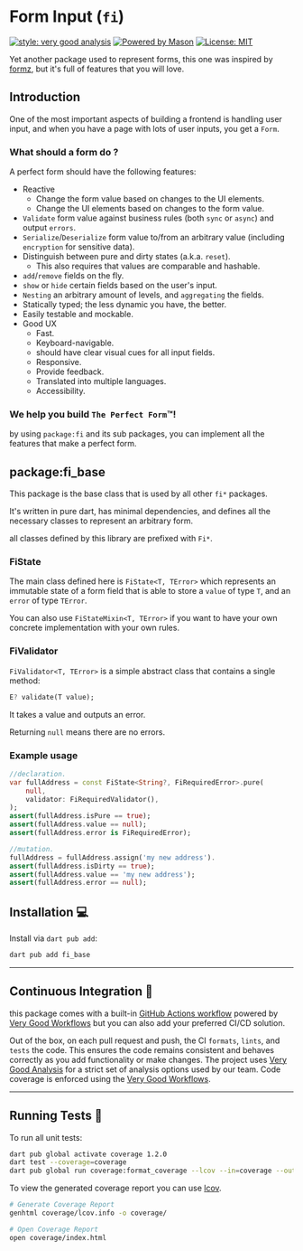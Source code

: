 # Form Input (`fi`)

[![style: very good analysis][very_good_analysis_badge]][very_good_analysis_link]
[![Powered by Mason](https://img.shields.io/endpoint?url=https%3A%2F%2Ftinyurl.com%2Fmason-badge)](https://github.com/felangel/mason)
[![License: MIT][license_badge]][license_link]

Yet another package used to represent forms, this one was inspired by [formz](https://pub.dev/packages/formz), but it's full of features that you will love.

## Introduction

One of the most important aspects of building a frontend is handling user input, and when you have a page with lots of user inputs, you get a `Form`.

### What should a form do ?

A perfect form should have the following features:
- Reactive
  - Change the form value based on changes to the UI elements.
  - Change the UI elements based on changes to the form value.
- `Validate` form value against business rules (both `sync` or `async`) and output `errors`.
- `Serialize`/`Deserialize` form value to/from an arbitrary value (including `encryption` for sensitive data).
- Distinguish between pure and dirty states (a.k.a. `reset`).
  - This also requires that values are comparable and hashable.
- `add`/`remove` fields on the fly.
- `show` or `hide` certain fields based on the user's input.
- `Nesting` an arbitrary amount of levels, and `aggregating` the fields.
- Statically typed; the less dynamic you have, the better.
- Easily testable and mockable.
- Good UX
  - Fast.
  - Keyboard-navigable.
  - should have clear visual cues for all input fields.
  - Responsive.
  - Provide feedback.
  - Translated into multiple languages.
  - Accessibility.

### We help you build `The Perfect Form`™!

by using `package:fi` and its sub packages, you can implement all the features that make a perfect form.

## package:fi_base

This package is the base class that is used by all other `fi*` packages.

It's written in pure dart, has minimal dependencies, and defines all the necessary classes to represent an arbitrary form.

all classes defined by this library are prefixed with `Fi*`.

### FiState

The main class defined here is `FiState<T, TError>` which represents an immutable state of a form field that is able to store a `value` of type `T`, and an `error` of type `TError`.

You can also use `FiStateMixin<T, TError>` if you want to have your own concrete implementation with your own rules.

### FiValidator

`FiValidator<T, TError>` is a simple abstract class that contains a single method:
```dart
E? validate(T value);
```
It takes a value and outputs an error.

Returning `null` means there are no errors.

### Example usage

```dart
//declaration.
var fullAddress = const FiState<String?, FiRequiredError>.pure(
    null,
    validator: FiRequiredValidator(),
);
assert(fullAddress.isPure == true);
assert(fullAddress.value == null);
assert(fullAddress.error is FiRequiredError);

//mutation.
fullAddress = fullAddress.assign('my new address').
assert(fullAddress.isDirty == true);
assert(fullAddress.value == 'my new address');
assert(fullAddress.error == null);
```

### 

## Installation 💻

Install via `dart pub add`:

```sh
dart pub add fi_base
```

---

## Continuous Integration 🤖

this package comes with a built-in [GitHub Actions workflow][github_actions_link] powered by [Very Good Workflows][very_good_workflows_link] but you can also add your preferred CI/CD solution.

Out of the box, on each pull request and push, the CI `formats`, `lints`, and `tests` the code. This ensures the code remains consistent and behaves correctly as you add functionality or make changes. The project uses [Very Good Analysis][very_good_analysis_link] for a strict set of analysis options used by our team. Code coverage is enforced using the [Very Good Workflows][very_good_coverage_link].

---

## Running Tests 🧪

To run all unit tests:

```sh
dart pub global activate coverage 1.2.0
dart test --coverage=coverage
dart pub global run coverage:format_coverage --lcov --in=coverage --out=coverage/lcov.info
```

To view the generated coverage report you can use [lcov](https://github.com/linux-test-project/lcov).

```sh
# Generate Coverage Report
genhtml coverage/lcov.info -o coverage/

# Open Coverage Report
open coverage/index.html
```

[dart_install_link]: https://dart.dev/get-dart
[github_actions_link]: https://docs.github.com/en/actions/learn-github-actions
[license_badge]: https://img.shields.io/badge/license-MIT-blue.svg
[license_link]: https://opensource.org/licenses/MIT
[logo_black]: https://raw.githubusercontent.com/VGVentures/very_good_brand/main/styles/README/vgv_logo_black.png#gh-light-mode-only
[logo_white]: https://raw.githubusercontent.com/VGVentures/very_good_brand/main/styles/README/vgv_logo_white.png#gh-dark-mode-only
[mason_link]: https://github.com/felangel/mason
[very_good_analysis_badge]: https://img.shields.io/badge/style-very_good_analysis-B22C89.svg
[very_good_analysis_link]: https://pub.dev/packages/very_good_analysis
[very_good_coverage_link]: https://github.com/marketplace/actions/very-good-coverage
[very_good_ventures_link]: https://verygood.ventures
[very_good_ventures_link_light]: https://verygood.ventures#gh-light-mode-only
[very_good_ventures_link_dark]: https://verygood.ventures#gh-dark-mode-only
[very_good_workflows_link]: https://github.com/VeryGoodOpenSource/very_good_workflows
